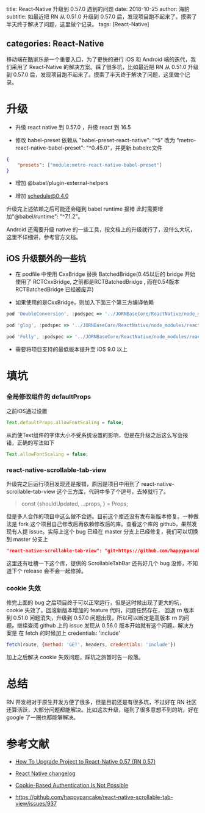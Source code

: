 title: React-Native 升级到 0.57.0 遇到的问题
date: 2018-10-25
author: 海豹
subtitle: 如最近把 RN 从 0.51.0 升级到 0.57.0 后，发现项目跑不起来了。摸索了半天终于解决了问题，这里做个记录。
tags: [React-Native]

categories: React-Native
---
移动端在酷家乐是一个重要入口，为了更快的进行 iOS 和 Android 端的迭代，我们采用了 React-Native 的解决方案。踩了很多坑，比如最近把 RN 从 0.51.0 升级到 0.57.0 后，发现项目跑不起来了。摸索了半天终于解决了问题，这里做个记录。

# 升级

- 升级 react native 到 0.57.0 ，升级 react 到 16.5

- 修改 babel-preset 依赖从 "babel-preset-react-native": "^5" 改为 "metro-react-native-babel-preset": "^0.45.0"，并更新.babelrc文件

``` json
{
    "presets": ["module:metro-react-native-babel-preset"]
}
```

- 增加 @babel/plugin-external-helpers

- 增加 schedule@0.4.0

升级完上述依赖之后可能还会碰到 babel runtime 报错 此时需要增加"@babel/runtime": "^7.1.2"。

Android 还需要升级 native 的一些工具，按文档上的升级就行了，没什么大坑，这里不详细讲，参考官方文档。

## iOS 升级额外的一些坑

- 在 podfile 中使用 CxxBridge 替换 BatchedBridge(0.45以后的 bridge 开始使用了 RCTCxxBridge, 之前都是RCTBatchedBridge , 而在0.54版本 RCTBatchedBridge 已经被废弃)

- 如果使用的是CxxBridge，则加入下面三个第三方编译依赖

``` JavaScript
pod 'DoubleConversion', :podspec => '../JORNBaseCore/ReactNative/node_modules/react-native/third-party-podspecs/DoubleConversion.podspec'
    
pod 'glog', :podspec => '../JORNBaseCore/ReactNative/node_modules/react-native/third-party-podspecs/glog.podspec'
    
pod 'Folly', :podspec => '../JORNBaseCore/ReactNative/node_modules/react-native/third-party-podspecs/Folly.podspec'
```

- 需要将项目支持的最低版本提升至 iOS 9.0 以上

# 填坑

### 全局修改组件的 defaultProps

之前iOS通过设置
```JavaScript
Text.defaultProps.allowFontScaling = false;
```
从而使Text组件的字体大小不受系统设置的影响，但是在升级之后这么写会报错，正确的写法如下
```JavaScript
Text.allowFontScaling = false;
```

### react-native-scrollable-tab-view

升级完之后运行项目发现还是报错，原因是项目中用到了 react-native-scrollable-tab-view 这个三方库，代码中多了个逗号，去掉就行了。
> const {shouldUpdated, ...props, } = Props;

但是多人合作的项目中这么做不合适。目前这个库还没有发布新版本修复。一种做法是 fork 这个项目自己修改后再依赖修改后的库。查看这个库的 github，果然发现有人提 issue。实际上这个 bug 已经在 master 分支上已经修复，我们可以切换到 master 分支上

``` json
"react-native-scrollable-tab-view": "git+https://github.com/happypancake/react-native-scrollable-tab-view.git"
```

这里还有吐槽一下这个库，提供的 ScrollableTabBar 还有好几个 bug 没修，不知道下个 release 会不会一起修掉。

### cookie 失效

修完上面的 bug 之后项目终于可以正常运行，但是这时候出现了更大的坑，cookie 失效了。回滚新版本增加的 feature 代码，问题任然存在， 回退 rn 版本到 0.51.0 问题消失，升级到 0.57.0 问题出现，所以可以断定是高版本 rn 的问题。继续查阅 github 上的 issue 发现从 0.56.0 版本开始就有这个问题。解决方案是 在 fetch 的时候加上 credentials: 'include'

``` JavaScript
fetch(route, {method: 'GET', headers, credentials: 'include'})
```

加上之后解决 cookie 失效问题，踩坑之旅暂时告一段落。

# 总结

RN 开发相对于原生开发方便了很多，但是目前还是有很多坑，不过好在 RN 社区还算活跃，大部分问题都能解决。比如这次升级，碰到了很多意想不到的坑，好在 google 了一圈也都能够解决。

# 参考文献

- [How To Upgrade Project to React-Native 0.57 (RN 0.57)](https://medium.com/@oleg2014/how-to-upgrade-project-to-react-native-0-57-rn-0-57-1a7e9fd8098)

- [React Native changelog](https://github.com/react-native-community/react-native-releases/blob/master/CHANGELOG.md#057)

- [Cookie-Based Authentication Is Not Possible](https://github.com/facebook/react-native/issues/19958)

- https://github.com/happypancake/react-native-scrollable-tab-view/issues/937
